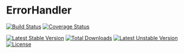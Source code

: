 ErrorHandler
============

[![Build Status](https://travis-ci.org/prgTW/error-handler.svg?branch=master)](https://travis-ci.org/prgTW/error-handler)
[![Coverage Status](https://coveralls.io/repos/prgTW/error-handler/badge.png)](https://coveralls.io/r/prgTW/error-handler)

[![Latest Stable Version](https://poser.pugx.org/prgtw/error-handler/v/stable.png)](https://packagist.org/packages/prgtw/error-handler)
[![Total Downloads](https://poser.pugx.org/prgtw/error-handler/downloads.png)](https://packagist.org/packages/prgtw/error-handler)
[![Latest Unstable Version](https://poser.pugx.org/prgtw/error-handler/v/unstable.png)](https://packagist.org/packages/prgtw/error-handler)
[![License](https://poser.pugx.org/prgtw/error-handler/license.png)](https://packagist.org/packages/prgtw/error-handler)
